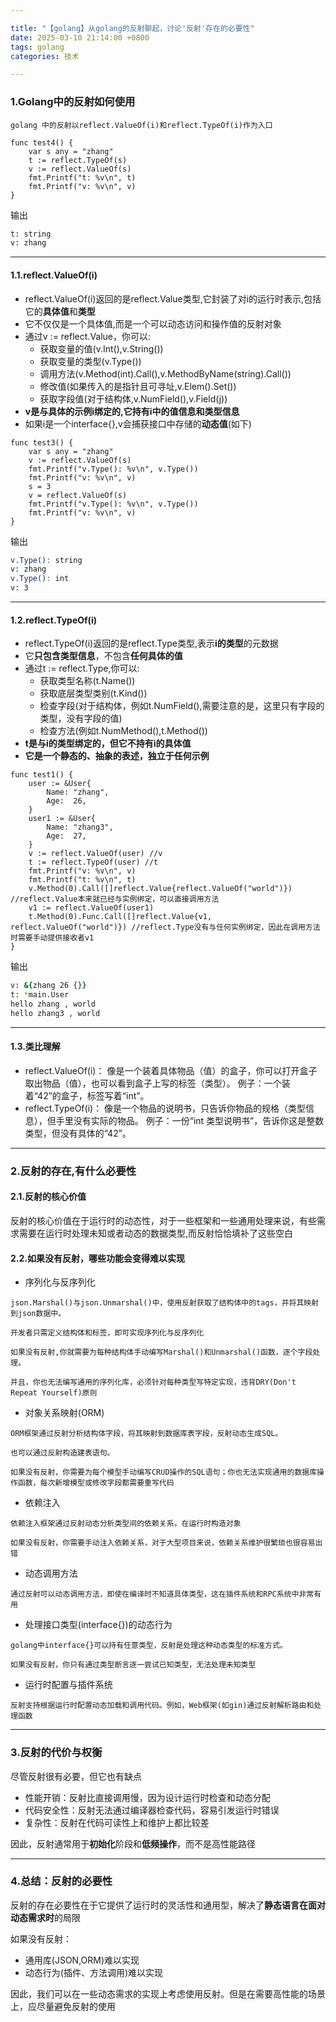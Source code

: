 ```yaml
---

title: "【golang】从golang的反射聊起，讨论'反射'存在的必要性"
date: 2025-03-10 21:14:00 +0800
tags: golang
categories: 技术

---
```


### 1.Golang中的反射如何使用

```
golang 中的反射以reflect.ValueOf(i)和reflect.TypeOf(i)作为入口
```

```golang
func test4() {
	var s any = "zhang"
	t := reflect.TypeOf(s)
	v := reflect.ValueOf(s)
	fmt.Printf("t: %v\n", t)
	fmt.Printf("v: %v\n", v)
}
```
输出
```zsh
t: string
v: zhang
```
---
#### 1.1.reflect.ValueOf(i)
  * reflect.ValueOf(i)返回的是reflect.Value类型,它封装了对i的运行时表示,包括它的**具体值**和**类型**
  * 它不仅仅是一个具体值,而是一个可以动态访问和操作值的反射对象
  * 通过v := reflect.Value，你可以:
    * 获取变量的值(v.Int(),v.String())
    * 获取变量的类型(v.Type())
    * 调用方法(v.Method(int).Call(),v.MethodByName(string).Call())
    * 修改值(如果传入的是指针且可寻址,v.Elem().Set())
    * 获取字段值(对于结构体,v.NumField(),v.Field(j))
  * **v是与具体的示例i绑定的,它持有i中的值信息和类型信息**
  * 如果i是一个interface{},v会捕获接口中存储的**动态值**(如下)

```golang
func test3() {
	var s any = "zhang"
	v := reflect.ValueOf(s)
	fmt.Printf("v.Type(): %v\n", v.Type())
	fmt.Printf("v: %v\n", v)
	s = 3
	v = reflect.ValueOf(s)
	fmt.Printf("v.Type(): %v\n", v.Type())
	fmt.Printf("v: %v\n", v)
}

```
输出
```zsh
v.Type(): string
v: zhang
v.Type(): int
v: 3
```

---
#### 1.2.reflect.TypeOf(i)
  * reflect.TypeOf(i)返回的是reflect.Type类型,表示**i的类型**的元数据
  * 它**只包含类型信息**，不包含**任何具体的值**
  * 通过t := reflect.Type,你可以:
    * 获取类型名称(t.Name())
    * 获取底层类型类别(t.Kind())
    * 检查字段(对于结构体，例如t.NumField(),需要注意的是，这里只有字段的类型，没有字段的值)
    * 检查方法(例如t.NumMethod(),t.Method())
  * **t是与i的类型绑定的，但它不持有i的具体值**
  * **它是一个静态的、抽象的表述，独立于任何示例**

```golang
func test1() {
	user := &User{
		Name: "zhang",
		Age:  26,
	}
	user1 := &User{
		Name: "zhang3",
		Age:  27,
	}
	v := reflect.ValueOf(user) //v
	t := reflect.TypeOf(user) //t
	fmt.Printf("v: %v\n", v)
	fmt.Printf("t: %v\n", t)
	v.Method(0).Call([]reflect.Value{reflect.ValueOf("world")}) //reflect.Value本来就已经与实例绑定，可以直接调用方法
	v1 := reflect.ValueOf(user1)
	t.Method(0).Func.Call([]reflect.Value{v1, reflect.ValueOf("world")}) //reflect.Type没有与任何实例绑定，因此在调用方法时需要手动提供接收者v1
}
```
输出
```zsh
v: &{zhang 26 {}}
t: *main.User
hello zhang , world
hello zhang3 , world
```

---
#### 1.3.类比理解

* reflect.ValueOf(i)：
    像是一个装着具体物品（值）的盒子，你可以打开盒子取出物品（值），也可以看到盒子上写的标签（类型）。
    例子：一个装着“42”的盒子，标签写着“int”。
* reflect.TypeOf(i)：
    像是一个物品的说明书，只告诉你物品的规格（类型信息），但手里没有实际的物品。
    例子：一份“int 类型说明书”，告诉你这是整数类型，但没有具体的“42”。

---
### 2.反射的存在,有什么必要性

#### 2.1.反射的核心价值

反射的核心价值在于运行时的动态性，对于一些框架和一些通用处理来说，有些需求需要在运行时处理未知或者动态的数据类型,而反射恰恰填补了这些空白

#### 2.2.如果没有反射，哪些功能会变得难以实现

* 序列化与反序列化

```
json.Marshal()与json.Unmarshal()中，使用反射获取了结构体中的tags，并将其映射到json数据中。

开发者只需定义结构体和标签，即可实现序列化与反序列化

如果没有反射,你就需要为每种结构体手动编写Marshal()和Unmarshal()函数，逐个字段处理。

并且，你也无法编写通用的序列化库，必须针对每种类型写特定实现，违背DRY(Don't Repeat Yourself)原则
```

* 对象关系映射(ORM)

```
ORM框架通过反射分析结构体字段，将其映射到数据库表字段，反射动态生成SQL。

也可以通过反射构造建表语句。

如果没有反射，你需要为每个模型手动编写CRUD操作的SQL语句；你也无法实现通用的数据库操作函数，每次新增模型或修改字段都需要重写代码
```

* 依赖注入

```
依赖注入框架通过反射动态分析类型间的依赖关系，在运行时构造对象

如果没有反射，你需要手动注入依赖关系，对于大型项目来说，依赖关系维护很繁琐也很容易出错
```

* 动态调用方法

```
通过反射可以动态调用方法，即使在编译时不知道具体类型，这在插件系统和RPC系统中非常有用
```

* 处理接口类型(interface{})的动态行为

```
golang中interface{}可以持有任意类型，反射是处理这种动态类型的标准方式。

如果没有反射，你只有通过类型断言逐一尝试已知类型，无法处理未知类型
```

* 运行时配置与插件系统

```
反射支持根据运行时配置动态加载和调用代码。例如，Web框架(如gin)通过反射解析路由和处理函数
```

---

### 3.反射的代价与权衡

尽管反射很有必要，但它也有缺点

* 性能开销：反射比直接调用慢，因为设计运行时检查和动态分配
* 代码安全性：反射无法通过编译器检查代码，容易引发运行时错误
* 复杂性：反射在代码可读性上和维护上都比较差

因此，反射通常用于**初始化**阶段和**低频操作**，而不是高性能路径

---
### 4.总结：反射的必要性

反射的存在必要性在于它提供了运行时的灵活性和通用型，解决了**静态语言在面对动态需求时**的局限

如果没有反射：
* 通用库(JSON,ORM)难以实现
* 动态行为(插件、方法调用)难以实现

因此，我们可以在一些动态需求的实现上考虑使用反射。但是在需要高性能的场景上，应尽量避免反射的使用
